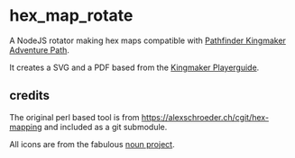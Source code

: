 # hex_map_rotate
A NodeJS rotator making hex maps compatible with [Pathfinder Kingmaker Adventure Path](https://pathfinderwiki.com/wiki/Kingmaker_(adventure_path)).

It creates a SVG and a PDF based from the [Kingmaker Playerguide](https://paizo.com/products/btpy8dqh?Pathfinder-Adventure-Path-Kingmaker-Players-Guide).

## credits
The original perl based tool is from https://alexschroeder.ch/cgit/hex-mapping and included as a git submodule.

All icons are from the fabulous [noun project](https://thenounproject.com/).
